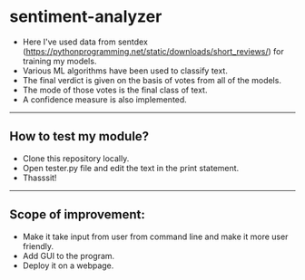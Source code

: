 # sentiment-analyzer
- Here I've used data from sentdex (https://pythonprogramming.net/static/downloads/short_reviews/) for training my models.
- Various ML algorithms have been used to classify text.
- The final verdict is given on the basis of votes from all of the models.
- The mode of those votes is the final class of text.
- A confidence measure is also implemented.
---
## How to test my module?
- Clone this repository locally.
- Open tester.py file and edit the text in the print statement.
- Thasssit!
---
## Scope of improvement:
- Make it take input from user from command line and make it more user friendly.
- Add GUI to the program.
- Deploy it on a webpage.